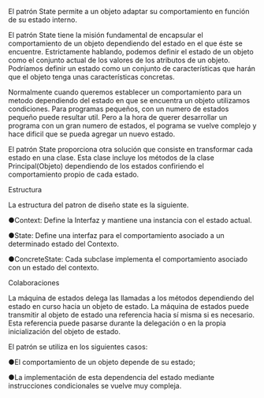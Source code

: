 
El patrón State permite a un objeto adaptar su comportamiento en función de su estado interno. 

El patrón State tiene la misión fundamental de encapsular el comportamiento de un objeto dependiendo del estado en el que éste se encuentre. Estrictamente hablando, podemos definir el estado de un objeto como el conjunto actual de los valores de los atributos de un objeto. Podríamos definir un estado como un conjunto de características que harán que el objeto tenga unas características concretas. 

Normalmente cuando queremos establecer un comportamiento para un metodo dependiendo del estado en que se encuentra un objeto utilizamos condiciones. Para programas pequeños, con un numero de estados pequeño puede resultar util. Pero a la hora de querer desarrollar un programa con un gran numero de estados, el pograma se vuelve complejo y hace dificil que se pueda agregar un nuevo estado. 

El  patrón  State   proporciona  otra  solución  que  consiste  en  transformar  cada  estado  en  una  clase.  Esta  clase incluye los métodos de la clase  Principal(Objeto)  dependiendo de los estados confiriendo el comportamiento propio de cada estado. 

Estructura 

La estructura del patron de diseño state es la siguiente.

●Context: Define la Interfaz y mantiene una instancia con el estado actual.

●State: Define una interfaz para el comportamiento asociado a un determinado estado del Contexto.

●ConcreteState: Cada subclase implementa el comportamiento asociado con un estado del contexto.



Colaboraciones

La máquina de estados delega las llamadas a los métodos dependiendo del estado en curso hacia un objeto de 
estado. 
La máquina de estados puede transmitir al objeto de estado una referencia hacia sí misma si es necesario. Esta 
referencia puede pasarse durante la delegación o en la propia inicialización del objeto de estado. 

El patrón se utiliza en los siguientes casos: 

●El comportamiento de un objeto depende de su estado;

●La  implementación  de  esta  dependencia  del  estado  mediante  instrucciones  condicionales  se  vuelve  muy 
compleja. 


